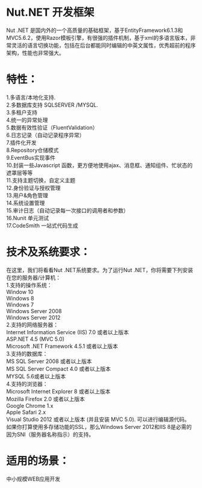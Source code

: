 # Nut.NET 开发框架


Nut .NET 是国内外的一个高质量的基础框架，基于EntityFramework6.1.3和MVC5.6.2，使用Razor模板引擎，有很强的插件机制，基于xml的多语言版本，非常灵活的语言切换功能，包括在后台都能同时编辑的中英文属性，优秀超前的程序架构，性能也非常强大。
# 特性：

1.多语言/本地化支持.<br>
2.多数据库支持 SQLSERVER /MYSQL.<br>
3.多租户支持<br>
4.统一的异常处理<br>
5.数据有效性验证（FluentValidation）<br>
6.日志记录（自动记录程序异常）<br>
7.插件化开发<br>
8.Repository仓储模式<br>
9.EventBus实现事件<br>
10.封装一些Javascript 函数，更方便地使用ajax、消息框、通知组件、忙状态的遮罩层等等<br>
11.支持主题切换，自定义主题<br>
12.身份验证与授权管理<br>
13.用户&角色管理<br>
14.系统设置管理<br>
15.审计日志（自动记录每一次接口的调用者和参数）<br>
16.Nunit 单元测试<br>
17.CodeSmith 一站式代码生成<br>
# 技术及系统要求：
在这里，我们将看看Nut .NET系统要求。为了运行Nut .NET，你将需要下列安装在您的服务器/计算机：<br>
   1.支持的操作系统：<br>
      Window 10<br>
      Windows 8<br>
      Windows 7<br>
      Windows Server 2008<br>
      Windows Server 2012<br>
  2.支持的网络服务器：<br>
     Internet Information Service (IIS) 7.0 或者以上版本<br>
     ASP.NET 4.5 (MVC 5.0)<br>
     Microsoft .NET Framework 4.5.1 或者以上版本<br>
  3.支持的数据库：<br>
     MS SQL Server 2008 或者以上版本<br>
     MS SQL Server Compact 4.0 或者以上版本<br>
     MYSQL 5.6或者以上版本<br>
  4.支持的浏览器：<br>
     Microsoft Internet Explorer 8 或者以上版本<br>
     Mozilla Firefox 2.0 或者以上版本<br>
     Google Chrome 1.x<br>
     Apple Safari 2.x<br>
  Visual Studio 2012 或者以上版本 (并且安装 MVC 5.0). 可以进行编辑源代码。<br>
  如果你打算使用多存储功能的SSL，那么Windows Server 2012和IIS 8是必需的因为SNI（服务器名称指示）的支持。<br>

# 适用的场景：
中小规模WEB应用开发<br>
